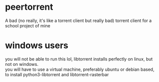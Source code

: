# peertorrent
A bad (no really, it's like a torrent client but really bad) torrent client for a school project of mine

# windows users
you will not be able to run this lol, libtorrent installs perfectly on linux, but not on windows.  
you will have to use a virtual machine, preferably ubuntu or debian based, to install python3-libtorrent and libtorrent-rasterbar
